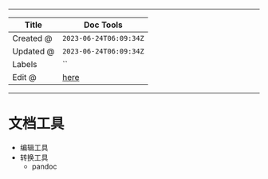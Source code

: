 -----

| Title     | Doc Tools                                            |
| --------- | ---------------------------------------------------- |
| Created @ | `2023-06-24T06:09:34Z`                               |
| Updated @ | `2023-06-24T06:09:34Z`                               |
| Labels    | \`\`                                                 |
| Edit @    | [here](https://github.com/junxnone/xwiki/issues/271) |

-----

# 文档工具

  - 编辑工具
  - 转换工具
      - pandoc
